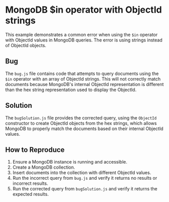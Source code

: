 # MongoDB $in operator with ObjectId strings
This example demonstrates a common error when using the `$in` operator with ObjectId values in MongoDB queries. The error is using strings instead of ObjectId objects. 

## Bug
The `bug.js` file contains code that attempts to query documents using the `$in` operator with an array of ObjectId strings. This will not correctly match documents because MongoDB's internal ObjectId representation is different than the hex string representation used to display the ObjectId.

## Solution
The `bugSolution.js` file provides the corrected query, using the `ObjectId` constructor to create ObjectId objects from the hex strings, which allows MongoDB to properly match the documents based on their internal ObjectId values.

## How to Reproduce

1.  Ensure a MongoDB instance is running and accessible.
2.  Create a MongoDB collection.
3.  Insert documents into the collection with different ObjectId values.
4.  Run the incorrect query from `bug.js` and verify it returns no results or incorrect results.
5.  Run the corrected query from `bugSolution.js` and verify it returns the expected results.